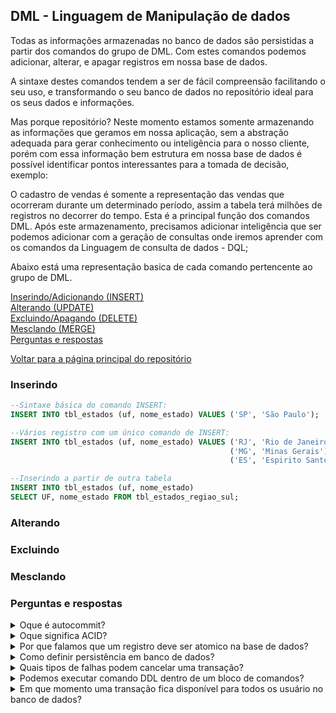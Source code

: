 ## DML - Linguagem de Manipulação de dados

Todas as informações armazenadas no banco de dados são persistidas a partir dos comandos do grupo de DML. Com estes comandos podemos adicionar, alterar, e apagar registros em nossa base de dados.

A sintaxe destes comandos tendem a ser de fácil compreensão facilitando o seu uso, e transformando o seu banco de dados no repositório ideal para os seus dados e informações.

Mas porque repositório? Neste momento estamos somente armazenando as informações que geramos em nossa aplicação, sem a abstração adequada para gerar conhecimento ou inteligência para o nosso cliente, porém com essa informação bem estrutura em nossa base de dados é possível identificar pontos interessantes para a tomada de decisão, exemplo:

O cadastro de vendas é somente a representação das vendas que ocorreram durante um determinado período, assim a tabela terá milhões de registros no decorrer do tempo. Esta é a principal função dos comandos DML. Após este armazenamento, precisamos adicionar inteligência que ser podemos adicionar com a geração de consultas onde iremos aprender com os comandos da Linguagem de consulta de dados - DQL;

Abaixo está uma representação basica de cada comando pertencente ao grupo de DML.

<a href="https://github.com/TatoSousa/Aulas/blob/main/aulas_dml.md#inserindo">Inserindo/Adicionando (INSERT)</a></br>
<a href="https://github.com/TatoSousa/Aulas/blob/main/aulas_dml.md#alterando">Alterando (UPDATE)</a></br>
<a href="https://github.com/TatoSousa/Aulas/blob/main/aulas_dml.md#excluindo">Excluindo/Apagando (DELETE)</a></br>
<a href="https://github.com/TatoSousa/Aulas/blob/main/aulas_dml.md#mesclando">Mesclando (MERGE)</a></br>
<a href="https://github.com/TatoSousa/Aulas/blob/main/aulas_dml.md#perguntas-e-respostas">Perguntas e respostas</a></br>

<a href="https://github.com/TatoSousa/Aulas">Voltar para a página principal do repositório</a></br>

### Inserindo

```sql
--Sintaxe básica do comando INSERT:
INSERT INTO tbl_estados (uf, nome_estado) VALUES ('SP', 'São Paulo');

--Vários registro com um único comando de INSERT:
INSERT INTO tbl_estados (uf, nome_estado) VALUES ('RJ', 'Rio de Janeiro'),
                                                 ('MG', 'Minas Gerais'),
                                                 ('ES', 'Espirito Santo');

--Inserindo a partir de outra tabela
INSERT INTO tbl_estados (uf, nome_estado)
SELECT UF, nome_estado FROM tbl_estados_regiao_sul;
```

### Alterando

### Excluindo

### Mesclando

### Perguntas e respostas
<details>
  <summary>Oque é autocommit?</summary>
  Os bancos de dados relacionais possuem a configuração de autocommit (geralmente ativadas), isso indica que a cada comando enviado para o banco de dados será persistido o comando.</br>
  É possível alterar essa configuração, porém isso não é aconselhável, pois dependerá de fatores externos onde todos os comandos devem possuir o COMMIT ou ROLLBACK no seu final, ficando todo o processo em memória.
</details>

<details>
  <summary>Oque significa ACID?</summary>
ACID é o acronimo para as seguintes características: Atomicidade, Consistência, Isolamento e Durabilidade.
</details>

<details>
  <summary>Por que falamos que um registro deve ser atomico na base de dados?</summary>
Quando falamos de algo atomico em banco de dados significa que é um registro unico dentro da base de dados, ou seja, não possui nenhum valor igual a ele.
</details>

<details>
  <summary>Como definir persistência em banco de dados?</summary>
Quando gravamos ou atualizamos um registro em banco de dados, chamamos de persistência das informações na base de dados.
</details>

<details>
  <summary>Quais tipos de falhas podem cancelar uma transação?</summary>
- Falha de Hardware, Software e/ou rede;
- Erro durante a execução de operação na transação;
- Excessões detectadas pela transação, que necessitam o cancelamento;
- Falta de Energia;
- Falhas prevista pelo programador
</details>

<details>
  <summary>Podemos executar comando DDL dentro de um bloco de comandos?</summary>
Não, comandos DDL são executados implicitamente pelo banco de dados, por este motivo não é possível executar em um bloco de comandos.
</details>

<details>
  <summary>Em que momento uma transação fica disponível para todos os usuário no banco de dados?</summary>
Após a realização do comando COMMIT, a transação ficará disponível para todos os usuários, antes desse comando a informação estará disponível somente na sessão que originou a transação. Ou seja, antes do comando COMMIT a informação estará somente em memória.
</details>
